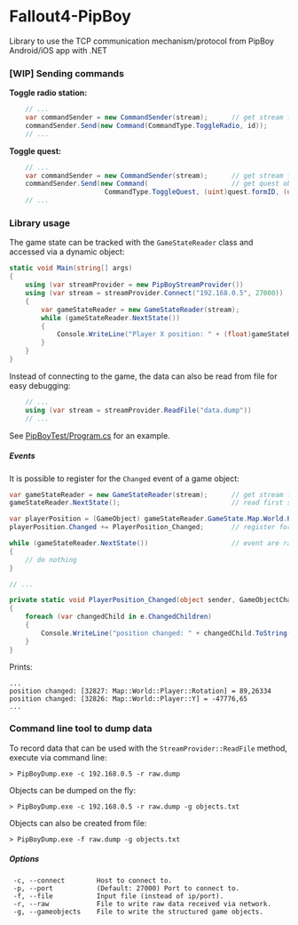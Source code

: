 # Fallout4-PipBoy
Library to use the TCP communication mechanism/protocol from PipBoy Android/iOS app with .NET

### [WIP] Sending commands

**Toggle radio station:**
```csharp
    // ...
    var commandSender = new CommandSender(stream);      // get stream from network or file
    commandSender.Send(new Command(CommandType.ToggleRadio, id));
    // ...
```

**Toggle quest:**
```csharp
    // ...
    var commandSender = new CommandSender(stream);      // get stream from network or file
    commandSender.Send(new Command(                     // get quest object from GameStateReader
                        CommandType.ToggleQuest, (uint)quest.formID, (uint)quest.instance, (uint)quest.type));
    // ...
```

### Library usage

The game state can be tracked with the `GameStateReader` class and accessed via a dynamic object:
```csharp
static void Main(string[] args)
{
    using (var streamProvider = new PipBoyStreamProvider())
    using (var stream = streamProvider.Connect("192.168.0.5", 27000))
    {
        var gameStateReader = new GameStateReader(stream);
        while (gameStateReader.NextState())
        {
            Console.WriteLine("Player X position: " + (float)gameStateReader.GameState.Map.World.Player.X);
        }
    }
}
```

Instead of connecting to the game, the data can also be read from file for easy debugging:
```csharp
    // ...
    using (var stream = streamProvider.ReadFile("data.dump"))
    // ...
```

See [PipBoyTest/Program.cs](PipBoyTest/Program.cs) for an example.

##### Events

It is possible to register for the `Changed` event of a game object:
```csharp
var gameStateReader = new GameStateReader(stream);      // get stream from network or file
gameStateReader.NextState();                            // read first state

var playerPosition = (GameObject) gameStateReader.GameState.Map.World.Player;
playerPosition.Changed += PlayerPosition_Changed;       // register for Changed event

while (gameStateReader.NextState())                     // event are raised before NextState returns
{
    // do nothing
}

// ...

private static void PlayerPosition_Changed(object sender, GameObjectChangedEvent e)
{
    foreach (var changedChild in e.ChangedChildren)
    {
        Console.WriteLine("position changed: " + changedChild.ToString(true));
    }
}
```
Prints:
```
...
position changed: [32827: Map::World::Player::Rotation] = 89,26334
position changed: [32826: Map::World::Player::Y] = -47776,65
...
```


### Command line tool to dump data

To record data that can be used with the `StreamProvider::ReadFile` method, execute via command line:
```
> PipBoyDump.exe -c 192.168.0.5 -r raw.dump
```
Objects can be dumped on the fly:
```
> PipBoyDump.exe -c 192.168.0.5 -r raw.dump -g objects.txt
```
Objects can also be created from file:
```
> PipBoyDump.exe -f raw.dump -g objects.txt
```

##### Options
```
 -c, --connect        Host to connect to.
 -p, --port           (Default: 27000) Port to connect to.
 -f, --file           Input file (instead of ip/port).
 -r, --raw            File to write raw data received via network.
 -g, --gameobjects    File to write the structured game objects.
```
